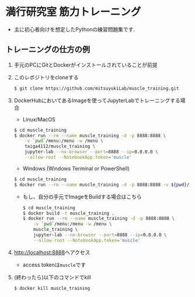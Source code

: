 # 満行研究室 筋力トレーニング

- 主に初心者向けを想定したPythonの練習問題集です.


## トレーニングの仕方の例

1. 手元のPCにGitとDockerがインストールされていることが前提

1. このレポジトリをcloneする
    ```sh
    $ git clone https://github.com/mitsuyukiLab/muscle_training.git
    ```

1. DockerHubにおいてあるImageを使ってJupyterLabでトレーニングする場合
    
    - Linux/MacOS

    ```sh
    $ cd muscle_training
    $ docker run --rm --name muscle_training -d -p 8888:8888 \
        -v `pwd`/menu:/menu -w /menu \
        taiga4112/muscle_training \
        jupyter-lab --no-browser --port=8888 --ip=0.0.0.0 \
        --allow-root --NotebookApp.token='muscle'
    ```

    - Windows (Windows Terminal or PowerShell)

    ```sh
    $ cd muscle_training
    $ docker run --rm --name muscle_training -d -p 8888:8888 -v ${pwd}/menu:/menu -w /menu taiga4112/muscle_training jupyter-lab --no-browser --port=8888 --ip=0.0.0.0 --allow-root --NotebookApp.token='muscle'
    ```

    - もし、自分の手元でImageをBuildする場合はこちら
        ```sh
        $ cd muscle_training
        $ docker build -t muscle_training .
        $ docker run --rm --name muscle_training -d -p 8888:8888 \
            -v `pwd`/menu:/menu -w /menu \
            muscle_training \
            jupyter-lab --no-browser --port=8888 --ip=0.0.0.0 \
            --allow-root --NotebookApp.token='muscle'
        ```
        
1. [http://localhost:8888](http://localhost:8888)へアクセス
    - access tokenは`muscle`です

1. (終わったら)以下のコマンドでkill
    ```sh
    $ docker kill muscle_training
    ```